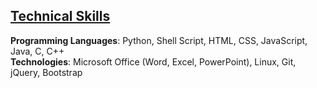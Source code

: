 ## <u>Technical Skills</u>

**Programming Languages**: Python, Shell Script, HTML, CSS, JavaScript, Java, C, C++  
**Technologies**: Microsoft Office (Word, Excel, PowerPoint), Linux, Git, jQuery, Bootstrap
